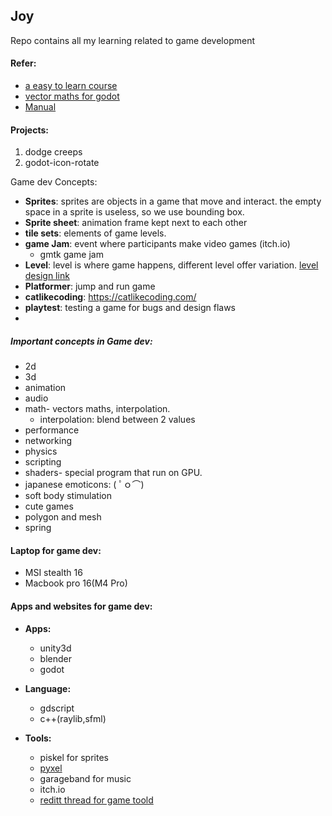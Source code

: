 ## Joy
Repo contains all my learning related to game development


#### Refer:
- [a easy to learn course  ](https://gdquest.github.io/learn-gdscript/?ref=godot-docs#course/lesson-1-what-code-is-like/lesson.tres)
- [vector maths for godot](https://docs.godotengine.org/en/stable/tutorials/math/vector_math.html#doc-vector-math)
- [Manual](https://docs.godotengine.org/en/stable/tutorials/best_practices/index.html)

#### Projects:
1. dodge creeps
2. godot-icon-rotate

Game dev Concepts:

- **Sprites**: sprites are objects in a game that move and interact. the empty space in a sprite is useless, so we use bounding box.
- **Sprite sheet**: animation frame kept next to each other
- **tile sets**: elements of game levels.
- **game Jam**:  event where participants make video games (itch.io)
    - gmtk game jam
- **Level**: level is where game happens, different level offer variation. [level design link](https://book.leveldesignbook.com/introduction)
- **Platformer**: jump and run game
- **catlikecoding**: https://catlikecoding.com/
- **playtest**: testing a game for bugs and design flaws
- 
##### Important concepts in Game dev:
-   2d
-   3d
-   animation
-   audio
-   math- vectors maths, interpolation.
    - interpolation: blend between 2 values
-   performance
-   networking
-   physics
-   scripting
-   shaders- special program that run on GPU.
-   japanese emoticons: ( ﾟｏ⌒)
-   soft body stimulation
-   cute games
-   polygon and mesh
-   spring


#### Laptop for game dev:
- MSI stealth 16
- Macbook pro 16(M4 Pro)


#### Apps and websites for game dev:
- **Apps:**
    - unity3d
    - blender
    - godot
- **Language:**
    - gdscript
    - c++(raylib,sfml)

- **Tools:**
    - piskel for sprites
    - [pyxel](https://pyxeledit.com/)
    - garageband for music
    - itch.io
    - [reditt thread for game toold](https://www.reddit.com/r/gamedev/comments/1rs1s1/what_are_some_awesome_game_dev_tools_weve_never/)